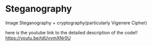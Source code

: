 # Steganography
Image Steganography + cryptography(particularly Vigenere Cipher)

here is the youtube link to the detailed description of the code!! https://youtu.be/tdUvvmXNr0U
